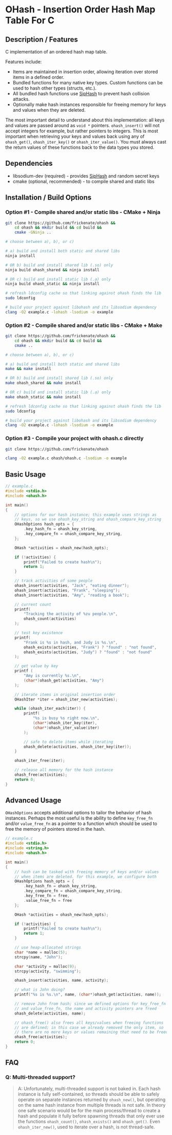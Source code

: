 # OHash - Insertion Order Hash Map Table For C

## Description / Features

C implementation of an ordered hash map table.

Features include:

- Items are maintained in insertion order, allowing iteration over stored items in a defined order.
- Bundled functions for many native key types. Custom functions can be used to hash other types (structs, etc.).
- All bundled hash functions use [SipHash](https://131002.net/siphash/) to prevent hash collision attacks.
- Optionally make hash instances responsible for freeing memory for keys and values when they are deleted.

The most important detail to understand about this implementation: all
keys and values are passed around as `void *` pointers. `ohash_insert()`
will not accept integers for example, but rather pointers to integers. This
is most important when retrieving your keys and values back using any of
`ohash_get()`, `ohash_iter_key()` or `ohash_iter_value()`. You must always
cast the return values of these functions back to the data types you stored.

## Dependencies

* libsodium-dev (required) - provides [SipHash](https://131002.net/siphash/) and random secret keys
* cmake (optional, recommended) - to compile shared and static libs

## Installation / Build Options

### Option #1 - Compile shared and/or static libs - CMake + Ninja

```bash
git clone https://github.com/frickenate/ohash &&
    cd ohash && mkdir build && cd build &&
    cmake -GNinja ..

# choose between a), b), or c)

# a) build and install both static and shared libs
ninja install

# OR b) build and install shared lib (.so) only
ninja build ohash_shared && ninja install

# OR c) build and install static lib (.a) only
ninja build ohash_static && ninja install

# refresh ldconfig cache so that linking against ohash finds the lib
sudo ldconfig

# build your project against libohash and its libsodium dependency
clang -O2 example.c -lohash -lsodium -o example
```

### Option #2 - Compile shared and/or static libs - CMake + Make

```bash
git clone https://github.com/frickenate/ohash &&
    cd ohash && mkdir build && cd build &&
    cmake ..

# choose between a), b), or c)

# a) build and install both static and shared libs
make && make install

# OR b) build and install shared lib (.so) only
make ohash_shared && make install

# OR c) build and install static lib (.a) only
make ohash_static && make install

# refresh ldconfig cache so that linking against ohash finds the lib
sudo ldconfig

# build your project against libohash and its libsodium dependency
clang -O2 example.c -lohash -lsodium -o example
```

### Option #3 - Compile your project with ohash.c directly

```bash
git clone https://github.com/frickenate/ohash

clang -O2 example.c ohash/ohash.c -lsodium -o example
```

## Basic Usage

```c
// example.c
#include <stdio.h>
#include <ohash.h>

int main()
{
    // options for our hash instance; this example uses strings as
    // keys, so we use ohash_key_string and ohash_compare_key_string
    OHashOptions hash_opts = {
        .key_hash_fn = ohash_key_string,
        .key_compare_fn = ohash_compare_key_string,
    };

    OHash *activities = ohash_new(hash_opts);

    if (!activities) {
        printf("Failed to create hash\n");
        return 1;
    }

    // track activities of some people
    ohash_insert(activities, "Jack", "eating dinner");
    ohash_insert(activities, "Frank", "sleeping");
    ohash_insert(activities, "Amy", "reading a book");

    // current count
    printf(
        "Tracking the activity of %zu people.\n",
        ohash_count(activities)
    );

    // test key existence
    printf(
        "Frank is %s in hash, and Judy is %s.\n",
        ohash_exists(activities, "Frank") ? "found" : "not found",
        ohash_exists(activities, "Judy") ? "found" : "not found"
    );

    // get value by key
    printf (
        "Amy is currently %s.\n",
        (char*)ohash_get(activities, "Amy")
    );

    // iterate items in original insertion order
    OHashIter *iter = ohash_iter_new(activities);

    while (ohash_iter_each(iter)) {
        printf(
            "%s is busy %s right now.\n",
            (char*)ohash_iter_key(iter),
            (char*)ohash_iter_value(iter)
        );

        // safe to delete items while iterating
        ohash_delete(activities, ohash_iter_key(iter));
    }

    ohash_iter_free(iter);

    // release all memory for the hash instance
    ohash_free(activities);
    return 0;
}
```

## Advanced Usage

`OHashOptions` accepts additional options to tailor the behavior of hash
instances. Perhaps the most useful is the ability to define `key_free_fn`
and/or `value_free_fn` as a pointer to a function which should be used
to free the memory of pointers stored in the hash.

```c
// example.c
#include <stdio.h>
#include <string.h>
#include <ohash.h>

int main()
{
    // hash can be tasked with freeing memory of keys and/or values
    // when items are deleted. for this example, we configure both
    OHashOptions hash_opts = {
        .key_hash_fn = ohash_key_string,
        .key_compare_fn = ohash_compare_key_string,
        .key_free_fn = free,
        .value_free_fn = free
    };

    OHash *activities = ohash_new(hash_opts);

    if (!activities) {
        printf("Failed to create hash\n");
        return 1;
    }

    // use heap-allocated strings
    char *name = malloc(5);
    strcpy(name, "John");

    char *activity = malloc(9);
    strcpy(activity, "swimming");

    ohash_insert(activities, name, activity);

    // what is John doing?
    printf("%s is %s.\n", name, (char*)ohash_get(activities, name));

    // remove John from hash; since we defined options for key_free_fn
    // and value_free_fn, the name and activity pointers are freed
    ohash_delete(activities, name);

    // ohash_free() also frees all keys/values when freeing functions
    // are defined; in this case we already removed the only item, so
    // there are no more keys or values remaining that need to be freed
    ohash_free(activities);
    return 0;
}
```

## FAQ

### Q: Multi-threaded support?

> A: Unfortunately, multi-threaded support is not baked in. Each hash
instance is fully self-contained, so threads should be able to safely
operate on separate instances returned by `ohash_new()`, but operating
on the same hash instance from multiple threads is not safe. In theory
one safe scenario would be for the main process/thread to create a hash
and populate it fully before spawning threads that only ever use the
functions `ohash_count()`, `ohash_exists()` and `ohash_get()`. Even
`ohash_iter_new()`, used to iterate over a hash, is not thread-safe.
